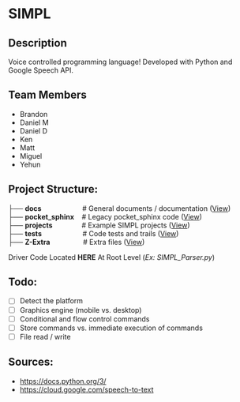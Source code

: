 # SIMPL

## Description

Voice controlled programming language! Developed with Python and Google Speech API.

## Team Members

-   Brandon
-   Daniel M
-   Daniel D
-   Ken
-   Matt
-   Miguel
-   Yehun

## Project Structure:

├── **docs** &nbsp; &nbsp; &nbsp; &nbsp; &nbsp; &nbsp; &nbsp; &nbsp; &nbsp; &nbsp;&nbsp;# General documents / documentation ([View](docs/)) \
├── **pocket_sphinx** &nbsp; &nbsp;# Legacy pocket_sphinx code ([View](pocket_sphinx/)) \
├── **projects** &nbsp; &nbsp; &nbsp; &nbsp; &nbsp; &nbsp; &nbsp; # Example SIMPL projects ([View](projects/)) \
├── **tests** &nbsp; &nbsp; &nbsp; &nbsp; &nbsp; &nbsp; &nbsp; &nbsp; &nbsp; &nbsp; # Code tests and trails ([View](tests/)) \
├── **Z-Extra** &nbsp; &nbsp; &nbsp; &nbsp; &nbsp; &nbsp; &nbsp; &nbsp; # Extra files ([View](Z-Extra/))

Driver Code Located **HERE** At Root Level (_Ex: SIMPL_Parser.py_)

## Todo:

-   [ ] Detect the platform
-   [ ] Graphics engine (mobile vs. desktop)
-   [ ] Conditional and flow control commands
-   [ ] Store commands vs. immediate execution of commands
-   [ ] File read / write

## Sources:

-   https://docs.python.org/3/
-   https://cloud.google.com/speech-to-text

